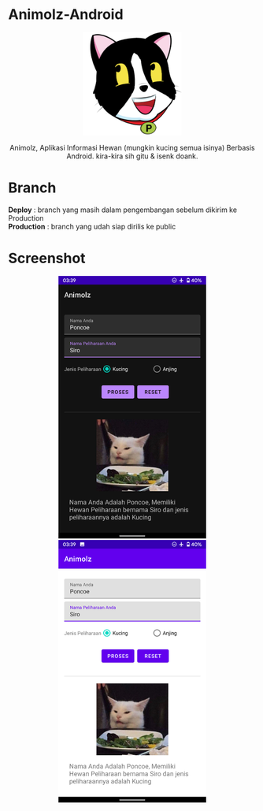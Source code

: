 # Animolz-Android

<p align="center"><img src="https://github.com/poncoe/Animolz-Android/blob/deploy/app/src/main/res/drawable/logoanimolz.png" width="200"></p>


<p align="center">Animolz, Aplikasi Informasi Hewan (mungkin kucing semua isinya) Berbasis Android. kira-kira sih gitu & isenk doank.</p>

# Branch

<b>Deploy</b> : branch yang masih dalam pengembangan sebelum dikirim ke Production
<br>
  <b>Production</b> : branch yang udah siap dirilis ke public

# Screenshot

<p align="center">
  <img src="https://github.com/poncoe/Animolz-Android/blob/deploy/screenshot/dark.png" width="300">
  <img src="https://github.com/poncoe/Animolz-Android/blob/deploy/screenshot/light.png" width="300">
</p>

